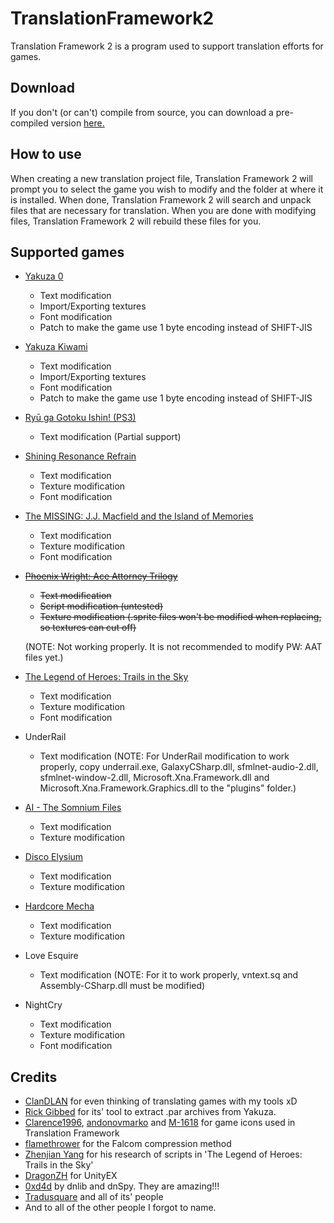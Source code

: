 # TranslationFramework2
Translation Framework 2 is a program used to support translation efforts for games.

## Download
If you don't (or can't) compile from source, you can download a pre-compiled version [here.](https://mega.nz/#F!GZNQWSBQ!JA42-HIGTy79O0I7is0FGw)

## How to use
When creating a new translation project file, Translation Framework 2 will prompt you to select the game you wish to modify and the folder at where it is installed. When done, Translation Framework 2 will search and unpack files that are necessary for translation.
When you are done with modifying files, Translation Framework 2 will rebuild these files for you.

## Supported games
* [Yakuza 0](http://www.clandlan.net/foros/topic/79978-peticiontraduccion-de-yakuza-0-pc/)
  - Text modification
  - Import/Exporting textures
  - Font modification 
  - Patch to make the game use 1 byte encoding instead of SHIFT-JIS
* [Yakuza Kiwami](http://www.clandlan.net/foros/topic/80616-yakuza-kiwami-en-espanol/)
  - Text modification
  - Import/Exporting textures
  - Font modification 
  - Patch to make the game use 1 byte encoding instead of SHIFT-JIS
* [Ryū ga Gotoku Ishin! (PS3)](https://discord.gg/6hDTRcR)
  - Text modification (Partial support)
* [Shining Resonance Refrain](http://www.clandlan.net/foros/topic/80154-traduccion-shining-resonance-refrain-en-proceso/)
  - Text modification
  - Texture modification
  - Font modification 
* [The MISSING: J.J. Macfield and the Island of Memories](http://www.clandlan.net/foros/topic/80152-peticion-the-missing-jj-macfield-and-the-island-of-memories/)
  - Text modification
  - Texture modification
  - Font modification 
* ~~[Phoenix Wright: Ace Attorney Trilogy](https://www.youtube.com/watch?v=bk_erh1OcO0)~~
  - ~~Text modification~~
  - ~~Script modification (untested)~~
  - ~~Texture modification (.sprite files won't be modified when replacing, so textures can cut off)~~
  
  (NOTE: Not working properly. It is not recommended to modify PW: AAT files yet.)
* [The Legend of Heroes: Trails in the Sky](http://www.clandlan.net/foros/topic/80576-the-legend-of-heroes-trails-in-the-sky/)
  - Text modification
  - Texture modification
  - Font modification
* UnderRail
  - Text modification
  (NOTE: For UnderRail modification to work properly, copy underrail.exe, GalaxyCSharp.dll, sfmlnet-audio-2.dll, sfmlnet-window-2.dll, Microsoft.Xna.Framework.dll and Microsoft.Xna.Framework.Graphics.dll to the "plugins" folder.)
* [AI - The Somnium Files](https://tradusquare.es/ficha.php?ai-somnium-files)
  - Text modification
  - Texture modification
* [Disco Elysium](http://www.clandlan.net/foros/topic/80654-proyecto-disco-elysium/)
  - Text modification
  - Texture modification
* [Hardcore Mecha](http://www.clandlan.net/foros/topic/80621-nueva-traduccion-hardcore-mecha/)
  - Text modification
  - Texture modification
* Love Esquire
  - Text modification
  (NOTE: For it to work properly, vntext.sq and Assembly-CSharp.dll must be modified)
* NightCry
  - Text modification
  - Texture modification
  - Font modification
  
## Credits
* [ClanDLAN](http://clandlan.net/foros/forum/3-traducciones-academia-de-sundabar/) for even thinking of translating games with my tools xD
* [Rick Gibbed](https://github.com/gibbed) for its' tool to extract .par archives from Yakuza.
* [Clarence1996](https://www.deviantart.com/clarence1996), [andonovmarko](https://www.deviantart.com/andonovmarko) and [M-1618](https://www.deviantart.com/m-1618)  for game icons used in Translation Framework
* [flamethrower](https://heroesoflegend.org/forums/viewtopic.php?f=38&t=289) for the Falcom compression method 
* [Zhenjian Yang](https://github.com/ZhenjianYang) for his research of scripts in 'The Legend of Heroes: Trails in the Sky'
* [DragonZH](https://forum.zoneofgames.ru/topic/36240-unityex/) for UnityEX
* [0xd4d](https://github.com/0xd4d) by dnlib and dnSpy. They are amazing!!!
* [Tradusquare](https://tradusquare.es/) and all of its' people
* And to all of the other people I forgot to name.
